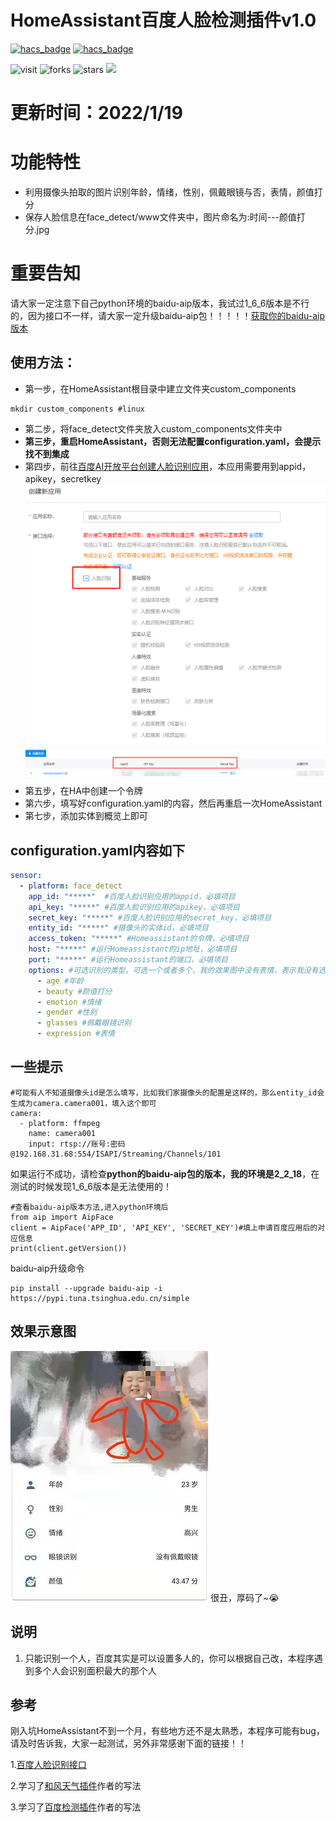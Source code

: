# HomeAssistant百度人脸检测插件v1.0
[![hacs_badge](https://img.shields.io/badge/Home-Assistant-%23049cdb)](https://www.home-assistant.io/)
[![hacs_badge](https://img.shields.io/badge/HACS-Custom-41BDF5.svg)](https://github.com/hacs/integration)

![visit](https://visitor-badge.glitch.me/badge?page_id=MrChanGG.ha_face_detect&left_text=visit)
![forks](https://img.shields.io/github/forks/MrChanGG/ha_face_detect)
![stars](https://img.shields.io/github/stars/MrChanGG/ha_face_detect)
![](https://img.shields.io/badge/license-MIT-blue.svg)
# 更新时间：2022/1/19

# 功能特性
- 利用摄像头拍取的图片识别年龄，情绪，性别，佩戴眼镜与否，表情，颜值打分
- 保存人脸信息在face_detect/www文件夹中，图片命名为:时间---颜值打分.jpg 
# 重要告知
请大家一定注意下自己python环境的baidu-aip版本，我试过1_6_6版本是不行的，因为接口不一样，请大家一定升级baidu-aip包！！！！！[获取你的baidu-aip版本](#一些提示)
## 使用方法：

- 第一步，在HomeAssistant根目录中建立文件夹custom_components
```
mkdir custom_components #linux
```
- 第二步，将face_detect文件夹放入custom_components文件夹中 
- **第三步，重启HomeAssistant，否则无法配置configuration.yaml，会提示找不到集成**
- 第四步，前往[百度AI开放平台创建人脸识别应用](https://console.bce.baidu.com/ai/?fromai=1#/ai/face/overview/index)，本应用需要用到appid，apikey，secretkey
 ![百度AI](baidu1.png)
 ![百度AI](baidu2.png)
- 第五步，在HA中创建一个令牌
- 第六步，填写好configuration.yaml的内容，然后再重启一次HomeAssistant
- 第七步，添加实体到概览上即可

## configuration.yaml内容如下

``` yaml
sensor:
  - platform: face_detect
    app_id: "*****"  #百度人脸识别应用的appid，必填项目
    api_key: "*****" #百度人脸识别应用的apikey，必填项目
    secret_key: "*****" #百度人脸识别应用的secret_key，必填项目
    entity_id: "*****" #摄像头的实体id，必填项目
    access_token: "*****" #Homeassistant的令牌，必填项目
    host: "*****" #运行Homeassistant的ip地址，必填项目
    port: "*****" #运行Homeassistant的端口，必填项目
    options: #可选识别的类型，可选一个或者多个，我的效果图中没有表情，表示我没有选择这一项，选填项目
      - age #年龄
      - beauty #颜值打分
      - emotion #情绪
      - gender #性别
      - glasses #佩戴眼镜识别
      - expression #表情
```

## 一些提示

```
#可能有人不知道摄像头id是怎么填写，比如我们家摄像头的配置是这样的，那么entity_id会生成为camera.camera001，填入这个即可
camera:
  - platform: ffmpeg
    name: camera001
    input: rtsp://账号:密码@192.168.31.68:554/ISAPI/Streaming/Channels/101
```

如果运行不成功，请检查**python的baidu-aip包的版本，我的环境是2_2_18**，在测试的时候发现1_6_6版本是无法使用的！
```
#查看baidu-aip版本方法,进入python环境后
from aip import AipFace
client = AipFace('APP_ID', 'API_KEY', 'SECRET_KEY')#填上申请百度应用后的对应信息
print(client.getVersion())
```
baidu-aip升级命令
```
pip install --upgrade baidu-aip -i https://pypi.tuna.tsinghua.edu.cn/simple
```
## 效果示意图
![效果](example.jpg)
很丑，厚码了~😭
## 说明
1. 只能识别一个人，百度其实是可以设置多人的，你可以根据自己改，本程序遇到多个人会识别面积最大的那个人

## 参考
刚入坑HomeAssistant不到一个月，有些地方还不是太熟悉，本程序可能有bug，请及时告诉我，大家一起测试，另外非常感谢下面的链接！！

1.[百度人脸识别接口](https://ai.baidu.com/ai-doc/FACE/ek37c1qiz)

2.学习了[和风天气插件](https://github.com/morestart/HeWeather)作者的写法

3.学习了[百度检测插件](https://github.com/Caffreyfans/baidu_face)作者的写法
